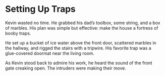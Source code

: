 # Setting Up Traps

Kevin wasted no time. He grabbed his dad’s toolbox, some string, and a box of marbles. His plan was simple but effective: make the house a fortress of booby traps.

He set up a bucket of ice water above the front door, scattered marbles in the hallway, and rigged the stairs with a tripwire. His favorite trap was a glue-covered doormat near the living room.

As Kevin stood back to admire his work, he heard the sound of the front gate creaking open. The intruders were making their move.
